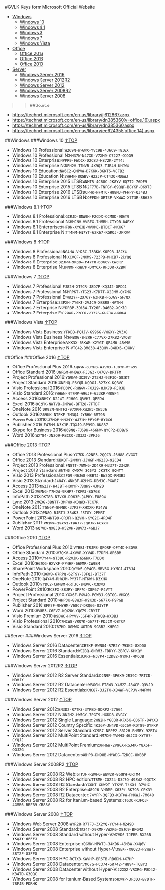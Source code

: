 #GVLK Keys form Microsoft Official Website
> 
- [Windows](#windows)
	- [Windows 10](#win10)
	- [Windows 8.1](#win81)
	- [Windows 8](#win8)
	- [Windows 7](#win7)
	- [Windows Vista](#vista)
- [Office](#office)
	- [Office 2016](#2016)
	- [Office 2013](#2013)
	- [Office 2010](#2010)
- [Server](#server)
	- [Windows Server 2016](#srv2016)
	- [Windows Server 2012R2](#srv2012r2)
	- [Windows Server 2012](#srv2012)
	- [Windows Server 2008R2](#srv2008r2)
	- [Windows Server 2008](#srv2008)

>>##Source
- https://technet.microsoft.com/en-us/library/jj612867.aspx
- https://technet.microsoft.com/en-us/library/dn385360(v=office.16).aspx
- https://technet.microsoft.com/en-us/library/dn385360.aspx
- https://technet.microsoft.com/en-us/library/ee624355(office.14).aspx

##Windows
###Windows 10  [↑TOP](#top)
- Windows 10 Professional:```W269N-WFGWX-YVC9B-4J6C9-T83GX```
- Windows 10 Professional N:```MH37W-N47XK-V7XM9-C7227-GCQG9```
- Windows 10 Enterprise:```NPPR9-FWDCX-D2C8J-H872K-2YT43```
- Windows 10 Enterprise N:```DPH2V-TTNVB-4X9Q3-TJR4H-KHJW4```
- Windows 10 Education:```NW6C2-QMPVW-D7KKK-3GKT6-VCFB2```
- Windows 10 Education N:```2WH4N-8QGBV-H22JP-CT43Q-MDWWJ```
- Windows 10 Enterprise 2015 LTSB:```WNMTR-4C88C-JK8YV-HQ7T2-76DF9```
- Windows 10 Enterprise 2015 LTSB N:```2F77B-TNFGY-69QQF-B8YKP-D69TJ```
- Windows 10 Enterprise 2016 LTSB:```DCPHK-NFMTC-H88MJ-PFHPY-QJ4BJ```
- Windows 10 Enterprise 2016 LTSB N:```QFFDN-GRT3P-VKWWX-X7T3R-8B639```

###Windows 8.1  [↑TOP](#top)
- Windows 8.1 Professional:```GCRJD-8NW9H-F2CDX-CCM8D-9D6T9```
- Windows 8.1 Professional N:```HMCNV-VVBFX-7HMBH-CTY9B-B4FXY```
- Windows 8.1 Enterprise:```MHF9N-XY6XB-WVXMC-BTDCT-MKKG7```
- Windows 8.1 Enterprise N:```TT4HM-HN7YT-62K67-RGRQJ-JFFXW```

###Windows 8  [↑TOP](#top)
- Windows 8 Professional:```NG4HW-VH26C-733KW-K6F98-J8CK4```
- Windows 8 Professional N:```XCVCF-2NXM9-723PB-MHCB7-2RYQQ```
- Windows 8 Enterprise:```32JNW-9KQ84-P47T8-D8GGY-CWCK7```
- Windows 8 Enterprise N:```JMNMF-RHW7P-DMY6X-RF3DR-X2BQT```

###Windows 7  [↑TOP](#top)
- Windows 7 Professional:```FJ82H-XT6CR-J8D7P-XQJJ2-GPDD4```
- Windows 7 Professional N:```MRPKT-YTG23-K7D7T-X2JMM-QY7MG```
- Windows 7 Professional E:```W82YF-2Q76Y-63HXB-FGJG9-GF7QX```
- Windows 7 Enterprise:```33PXH-7Y6KF-2VJC9-XBBR8-HVTHH```
- Windows 7 Enterprise N:```YDRBP-3D83W-TY26F-D46B2-XCKRJ```
- Windows 7 Enterprise E:```C29WB-22CC8-VJ326-GHFJW-H9DH4```

###Windows Vista  [↑TOP](#top)
- Windows Vista Business:```YFKBB-PQJJV-G996G-VWGXY-2V3X8```
- Windows Vista Business N:```HMBQG-8H2RH-C77VX-27R82-VMQBT```
- Windows Vista Enterprise:```VKK3X-68KWM-X2YGT-QR4M6-4BWMV```
- Windows Vista Enterprise N:```VTC42-BM838-43QHV-84HX6-XJXKV```

##Office
###Office 2016  [↑TOP](#top)
- Office Professional Plus 2016:```XQNVK-8JYDB-WJ9W3-YJ8YR-WFG99```
- Office Standard 2016:```JNRGM-WHDWX-FJJG3-K47QV-DRTFM```
- Project Professional 2016:```YG9NW-3K39V-2T3HJ-93F3Q-G83KT```
- Project Standard 2016:```GNFHQ-F6YQM-KQDGJ-327XX-KQBVC```
- Visio Professional 2016:```PD3PC-RHNGV-FXJ29-8JK7D-RJRJK```
- Visio Standard 2016:```7WHWN-4T7MP-G96JF-G33KR-W8GF4```
- Access 2016:```GNH9Y-D2J4T-FJHGG-QRVH7-QPFDW```
- Excel 2016:```9C2PK-NWTVB-JMPW8-BFT28-7FTBF```
- OneNote 2016:```DR92N-9HTF2-97XKM-XW2WJ-XW3J6```
- Outlook 2016:```R69KK-NTPKF-7M3Q4-QYBHW-6MT9B```
- PowerPoint 2016:```J7MQP-HNJ4Y-WJ7YM-PFYGF-BY6C6```
- Publisher 2016:```F47MM-N3XJP-TQXJ9-BP99D-8K837```
- Skype for Business 2016:```869NQ-FJ69K-466HW-QYCP2-DDBV6```
- Word 2016:```WXY84-JN2Q9-RBCCQ-3Q3J3-3PFJ6```

###Office 2013  [↑TOP](#top)
- Office 2013 Professional Plus:```YC7DK-G2NP3-2QQC3-J6H88-GVGXT```
- Office 2013 Standard:```KBKQT-2NMXY-JJWGP-M62JB-92CD4```
- Project 2013 Professional:```FN8TT-7WMH6-2D4X9-M337T-2342K```
- Project 2013 Standard:```6NTH3-CW976-3G3Y2-JK3TX-8QHTT```
- Visio 2013 Professional:```C2FG9-N6J68-H8BTJ-BW3QX-RM3B3```
- Visio 2013 Standard:```J484Y-4NKBF-W2HMG-DBMJC-PGWR7```
- Access 2013:```NG2JY-H4JBT-HQXYP-78QH9-4JM2D```
- Excel 2013:```VGPNG-Y7HQW-9RHP7-TKPV3-BG7GB```
- InfoPath 2013:```DKT8B-N7VXH-D963P-Q4PHY-F8894```
- Lync 2013:```2MG3G-3BNTT-3MFW9-KDQW3-TCK7R```
- OneNote 2013:```TGN6P-8MMBC-37P2F-XHXXK-P34VW```
- Outlook 2013:```QPN8Q-BJBTJ-334K3-93TGY-2PMBT```
- PowerPoint 2013:```4NT99-8RJFH-Q2VDH-KYG2C-4RD4F```
- Publisher 2013:```PN2WF-29XG2-T9HJ7-JQPJR-FCXK4```
- Word 2013:```6Q7VD-NX8JD-WJ2VH-88V73-4GBJ7```

###Office 2010  [↑TOP](#top)
- Office Professional Plus 2010:```VYBBJ-TRJPB-QFQRF-QFT4D-H3GVB```
- Office Standard 2010:```V7QKV-4XVVR-XYV4D-F7DFM-8R6BM```
- Access 2010:```V7Y44-9T38C-R2VJK-666HK-T7DDX```
- Excel 2010:```H62QG-HXVKF-PP4HP-66KMR-CW9BM```
- SharePoint Workspace 2010:```QYYW6-QP4CB-MBV6G-HYMCJ-4T3J4```
- InfoPath 2010:```K96W8-67RPQ-62T9Y-J8FQJ-BT37T```
- OneNote 2010:```Q4Y4M-RHWJM-PY37F-MTKWH-D3XHX```
- Outlook 2010:```7YDC2-CWM8M-RRTJC-8MDVC-X3DWQ```
- PowerPoint 2010:```RC8FX-88JRY-3PF7C-X8P67-P4VTT```
- Project Professional 2010:```YGX6F-PGV49-PGW3J-9BTGG-VHKC6```
- Project Standard 2010:```4HP3K-88W3F-W2K3D-6677X-F9PGB```
- Publisher 2010:```BFK7F-9MYHM-V68C7-DRQ66-83YTP```
- Word 2010:```HVHB3-C6FV7-KQX9W-YQG79-CRY7T```
- Visio Premium 2010:```D9DWC-HPYVV-JGF4P-BTWQB-WX8BJ```
- Visio Professional 2010:```7MCW8-VRQVK-G677T-PDJCM-Q8TCP```
- Visio Standard 2010:```767HD-QGMWX-8QTDB-9G3R2-KHFGJ```

##Server
###Windows Server 2016  [↑TOP](#top)
- Windows Server 2016 Datacenter:```CB7KF-BWN84-R7R2Y-793K2-8XDDG```
- Windows Server 2016 Standard:```WC2BQ-8NRM3-FDDYY-2BFGV-KHKQY```
- Windows Server 2016 Essentials:```JCKRF-N37P4-C2D82-9YXRT-4M63B```

###Windows Server 2012R2  [↑TOP](#top)
- Windows Server 2012 R2 Server Standard:```D2N9P-3P6X9-2R39C-7RTCD-MDVJX```
- Windows Server 2012 R2 Datacenter:```W3GGN-FT8W3-Y4M27-J84CP-Q3VJ9```
- Windows Server 2012 R2 Essentials:```KNC87-3J2TX-XB4WP-VCPJV-M4FWM```

###Windows Server 2012  [↑TOP](#top)
- Windows Server 2012:```BN3D2-R7TKB-3YPBD-8DRP2-27GG4```
- Windows Server 2012 N:```8N2M2-HWPGY-7PGT9-HGDD8-GVGGY```
- Windows Server 2012 Single Language:```2WN2H-YGCQR-KFX6K-CD6TF-84YXQ```
- Windows Server 2012 Country Specific:```4K36P-JN4VD-GDC6V-KDT89-DYFKP```
- Windows Server 2012 Server Standard:```XC9B7-NBPP2-83J2H-RHMBY-92BT4```
- Windows Server 2012 MultiPoint Standard:```HM7DN-YVMH3-46JC3-XYTG7-CYQJJ```
- Windows Server 2012 MultiPoint Premium:```XNH6W-2V9GX-RGJ4K-Y8X6F-QGJ2G```
- Windows Server 2012 Datacenter:```48HP8-DN98B-MYWDG-T2DCC-8W83P```

###Windows Server 2008R2  [↑TOP](#top)
- Windows Server 2008 R2 Web:```6TPJF-RBVHG-WBW2R-86QPH-6RTM4```
- Windows Server 2008 R2 HPC edition:```TT8MH-CG224-D3D7Q-498W2-9QCTX```
- Windows Server 2008 R2 Standard:```YC6KT-GKW9T-YTKYR-T4X34-R7VHC```
- Windows Server 2008 R2 Enterprise:```489J6-VHDMP-X63PK-3K798-CPX3Y```
- Windows Server 2008 R2 Datacenter:```74YFP-3QFB3-KQT8W-PMXWJ-7M648```
- Windows Server 2008 R2 for Itanium-based Systems:```GT63C-RJFQ3-4GMB6-BRFB9-CB83V```

###Windows Server 2008  [↑TOP](#top)
- Windows Web Server 2008:```WYR28-R7TFJ-3X2YQ-YCY4H-M249D```
- Windows Server 2008 Standard:```TM24T-X9RMF-VWXK6-X8JC9-BFGM2```
- Windows Server 2008 Standard without Hyper-V:```W7VD6-7JFBR-RX26B-YKQ3Y-6FFFJ```
- Windows Server 2008 Enterprise:```YQGMW-MPWTJ-34KDK-48M3W-X4Q6V```
- Windows Server 2008 Enterprise without Hyper-V:```39BXF-X8Q23-P2WWT-38T2F-G3FPG```
- Windows Server 2008 HPC:```RCTX3-KWVHP-BR6TB-RB6DM-6X7HP```
- Windows Server 2008 Datacenter:```7M67G-PC374-GR742-YH8V4-TCBY3```
- Windows Server 2008 Datacenter without Hyper-V:```22XQ2-VRXRG-P8D42-K34TD-G3QQC```
- Windows Server 2008 for Itanium-Based Systems:```4DWFP-JF3DJ-B7DTH-78FJB-PDRHK```
